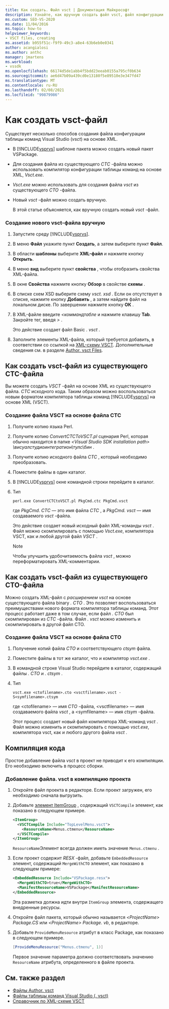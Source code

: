 ```yaml
---
title: Как создать. Файл vsct | Документация Майкрософт
description: Узнайте, как вручную создать файл vsct, файл конфигурации таблицы команд Visual Studio на основе XML.
ms.custom: SEO-VS-2020
ms.date: 11/04/2016
ms.topic: how-to
helpviewer_keywords:
- VSCT files, creating
ms.assetid: b955f51c-f9f9-49c3-a8e4-63b6eb0e0341
author: acangialosi
ms.author: anthc
manager: jmartens
ms.workload:
- vssdk
ms.openlocfilehash: 66174d5de1abb4f5bdd23eeab0155a795cf0b634
ms.sourcegitcommit: ae6d47b09a439cd0e13180f5e89510e3e347fd47
ms.translationtype: MT
ms.contentlocale: ru-RU
ms.lasthandoff: 02/08/2021
ms.locfileid: "99879986"
---
```

# <a name="how-to-create-a-vsct-file"></a>Как создать vsct-файл

Существует несколько способов создания файла конфигурации таблицы команд Visual Studio (*vsct*) на основе XML.

- В [!INCLUDE[vsprvs](../../code-quality/includes/vsprvs_md.md)] шаблоне пакета можно создать новый пакет VSPackage.

- Для создания файла из существующего *CTC* -файла можно использовать компилятор конфигурации таблицы команд на основе XML, *Vsct.exe*.

- *Vsct.exe* можно использовать для создания файла *vsct* из существующего *CTO* -файла.

- Новый *vsct* -файл можно создать вручную.

  В этой статье объясняется, как вручную создать новый *vsct* -файл.

### <a name="to-manually-create-a-new-vsct-file"></a>Создание нового vsct-файла вручную

1. Запустите среду [!INCLUDE[vsprvs](../../code-quality/includes/vsprvs_md.md)].

2. В меню **Файл** укажите пункт **Создать**, а затем выберите пункт **Файл**.

3. В области **шаблоны** выберите **XML-файл** и нажмите кнопку **Открыть**.

4. В меню **вид** выберите пункт **свойства** , чтобы отобразить свойства XML-файла.

5. В окне **Свойства** нажмите кнопку **Обзор** в свойстве **схемы** .

6. В списке схем XSD выберите схему *vsct. xsd* . Если он отсутствует в списке, нажмите кнопку **Добавить** , а затем найдите файл на локальном диске. По завершении нажмите кнопку **ОК** .

7. В XML-файле введите *<коммандтабле* и нажмите клавишу **Tab**. Закройте тег, введя *>* .

    Это действие создает файл Basic *. vsct* .

8. Заполните элементы XML-файла, который требуется добавить, в соответствии со ссылкой на [XML-схему VSCT](../../extensibility/vsct-xml-schema-reference.md). Дополнительные сведения см. в разделе [Author. vsct Files](../../extensibility/internals/authoring-dot-vsct-files.md).

<a name="how-to-create-a-dot-vsct-file-from-an-existing-dot-ctc-file"></a>

## <a name="how-to-create-a-vsct-file-from-an-existing-ctc-file"></a>Как создать vsct-файл из существующего CTC-файла

Вы можете создать *VSCT* -файл на основе XML из существующего файла. *CTC* исходного кода. Таким образом можно воспользоваться новым форматом компилятора таблицы команд [!INCLUDE[vsprvs](../../code-quality/includes/vsprvs_md.md)] на основе XML (VSCT).

### <a name="to-create-a-vsct-file-from-a-ctc-file"></a>Создание файла VSCT на основе файла CTC

1. Получите копию языка Perl.

2. Получите копию *ConvertCTCToVSCT.pl* сценария Perl, которая обычно находится в папке *\<Visual Studio SDK installation path> \висуалстудиоинтегратион\тулс\бин* .

3. Получите копию исходного файла *CTC* , который необходимо преобразовать.

4. Поместите файлы в один каталог.

5. В [!INCLUDE[vsprvs](../../code-quality/includes/vsprvs_md.md)] окне командной строки перейдите в каталог.

6. Тип

   ```
   perl.exe ConvertCTCtoVSCT.pl PkgCmd.ctc PkgCmd.vsct
   ```

    где *PkgCmd. CTC* — это имя файла *CTC* , а *PkgCmd. vsct* — имя создаваемого *vsct* -файла.

    Это действие создает новый исходный файл XML-команды *vsct* . Файл можно скомпилировать с помощью *Vsct.exe*, компилятора VSCT, как и любой другой файл *VSCT* .

   > [!NOTE]
   > Чтобы улучшить удобочитаемость файла *vsct* , можно переформатировать XML-комментарии.

<a name="how-to-create-a-dot-vsct-file-from-an-existing-dot-cto-file"></a>

## <a name="how-to-create-a-vsct-file-from-an-existing-cto-file"></a>Как создать vsct-файл из существующего CTO-файла

Можно создать XML-файл с *расширением vsct* на основе существующего файла binary *. CTO* . Это позволяет воспользоваться преимуществами нового формата компилятора таблицы команд. Этот процесс работает даже в том случае, если файл *. CTO* был скомпилирован из *CTC* -файла. Файл *. vsct* можно изменить и скомпилировать в другой файл CTO.

### <a name="to-create-a-vsct-file-from-a-cto-file"></a>Создание файла VSCT на основе файла CTO

1. Получение копий файла *CTO* и соответствующего *ctsym* файла.

2. Поместите файлы в тот же каталог, что и компилятор *vsct.exe* .

3. В командной строке Visual Studio перейдите в каталог, содержащий файлы *. CTO* и *. ctsym* .

4. Тип

    ```
    vsct.exe <ctofilename>.cto <vsctfilename>.vsct -S<symfilename>.ctsym
    ```

     где \<ctofilename\> — имя *CTO* -файла, \<vsctfilename\> — имя создаваемого файла *vsct* , а \<symfilename\> — имя *ctsym* -файла.

     Этот процесс создает новый файл компилятора XML-команд *vsct* . Файл можно изменить и скомпилировать с помощью *vsct.exe*, компилятора vsct, как и любого другого файла *vsct* .

## <a name="compile-the-code"></a>Компиляция кода
 Простое добавление файла *vsct* в проект не приводит к его компиляции. Его необходимо включить в процесс сборки.

### <a name="to-add-a-vsct-file-to-project-compilation"></a>Добавление файла. vsct в компиляцию проекта

1. Откройте файл проекта в редакторе. Если проект загружен, его необходимо сначала выгрузить.

2. Добавьте [элемент ItemGroup](../../msbuild/itemgroup-element-msbuild.md) , содержащий `VSCTCompile` элемент, как показано в следующем примере.

    ```xml
    <ItemGroup>
      <VSCTCompile Include="TopLevelMenu.vsct">
        <ResourceName>Menus.ctmenu</ResourceName>
      </VSCTCompile>
    </ItemGroup>

    ```

     `ResourceName`Элемент всегда должен иметь значение `Menus.ctmenu` .

3. Если проект содержит *RESX* -файл, добавьте `EmbeddedResource` элемент, содержащий `MergeWithCTO` элемент, как показано в следующем примере:

    ```xml
    <EmbeddedResource Include="VSPackage.resx">
      <MergeWithCTO>true</MergeWithCTO>
      <ManifestResourceName>VSPackage</ManifestResourceName>
    </EmbeddedResource>

    ```

     Эта разметка должна идти внутри `ItemGroup` элемента, содержащего внедренные ресурсы.

4. Откройте файл пакета, который обычно называется *\<ProjectName\> Package.CS* или *\<ProjectName\> Package. vb*, в редакторе.

5. Добавьте `ProvideMenuResource` атрибут в класс Package, как показано в следующем примере.

    ```csharp
    [ProvideMenuResource("Menus.ctmenu", 1)]
    ```

     Первое значение параметра должно соответствовать значению `ResourceName` атрибута, определенного в файле проекта.

## <a name="see-also"></a>См. также раздел
- [Файлы Author. vsct](../../extensibility/internals/authoring-dot-vsct-files.md)
- [Файлы таблицы команд Visual Studio (. vsct)](../../extensibility/internals/visual-studio-command-table-dot-vsct-files.md)
- [Справочник по XML-схеме VSCT](../../extensibility/vsct-xml-schema-reference.md)
